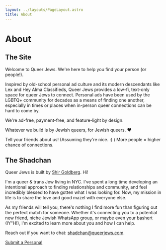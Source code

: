 ```yaml
---
layout: ../layouts/PageLayout.astro
title: About
---
```


# About

## The Site

Welcome to Queer Jews. We're here to help you find your person (or people!). 

Inspired by old-school personal ad culture and its modern descendants like Lex and Hey Alma Classifieds, Queer Jews provides a low-fi, text-only space for queer Jews to connect. Personal ads have been used by the LGBTQ+ community for decades as a means of finding one another, especially in times or places when in-person queer connections can be hard to come by.

We're ad-free, payment-free, and feature-light by design. 

Whatever we build is by Jewish queers, for Jewish queers. ❤︎

Tell your friends about us! (Assuming they're nice. :) ) More people = higher chance of connections.

## The Shadchan

Queer Jews is built by [Shir Goldberg](https://shirgoldberg.com/). Hi! 

I'm a queer & trans Jew living in NYC. I've spent a long time developing an intentional approach to finding relationships and community, and feel incredibly blessed to have gotten what I was looking for. Now, my mission in life is to share the love and good mazel with everyone else.

As my friends will tell you, there's nothing I find more fun than figuring out the perfect match for someone. Whether it's connecting you to a potential new friend, niche Jewish WhatsApp group, or maybe even your bashert (IY"H!), I'm excited to learn more about you and how I can help. 

Reach out if you want to chat: [shadchan@queerjews.com](mailto:shadchan@queerjews.com).

<div class="about-cta">
  <a href="/submit" class="about-button">Submit a Personal</a>
</div> 